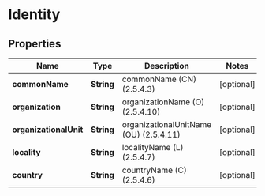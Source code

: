 
# Identity

## Properties
Name | Type | Description | Notes
------------ | ------------- | ------------- | -------------
**commonName** | **String** | commonName (CN) (2.5.4.3) |  [optional]
**organization** | **String** | organizationName (O) (2.5.4.10) |  [optional]
**organizationalUnit** | **String** | organizationalUnitName (OU) (2.5.4.11) |  [optional]
**locality** | **String** | localityName (L) (2.5.4.7) |  [optional]
**country** | **String** | countryName (C) (2.5.4.6) |  [optional]



